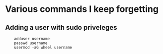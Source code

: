# Various commands I keep forgetting

## Adding a user with sudo priveleges

```
    adduser username
    passwd username
    usermod -aG wheel username
```